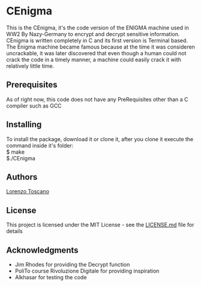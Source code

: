 # CEnigma

This is the CEnigma, it's the code version of the ENIGMA machine used in WW2 By Nazy-Germany to encrypt and decrypt sensitive information.  
CEnigma is written completely in C and its first version is Terminal based.  
The Enigma machine became famous because at the time it was consideren uncrackable, it was later discovered that even though a human could not crack the code in a timely manner, a machine could easily crack it with relatively little time.

## Prerequisites

As of right now, this code does not have any PreRequisites other than a C compiler such as GCC

## Installing

To install the package, download it or clone it, after you clone it execute the command inside it's folder:  
$ make  
$./CEnigma

## Authors

[Lorenzo Toscano](https://www.linkedin.com/in/lorenzo-toscano/)

## License

This project is licensed under the MIT License - see the [LICENSE.md](LICENSE) file for details

## Acknowledgments

* Jim Rhodes for providing the Decrypt function
* PoliTo course Rivoluzione Digitale for providing inspiration
* Alkhasar for testing the code
